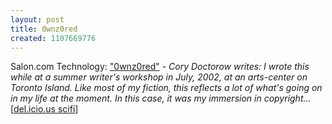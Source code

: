 ```yaml
---
layout: post
title: 0wnz0red
created: 1107669776
---
```

Salon.com Technology:  <a href="http://www.salon.com/tech/feature/2002/08/28/0wnz0red/">"0wnz0red"</a> - <em>Cory Doctorow writes:  I wrote this while at a summer writer's workshop in July, 2002, at an arts-center on Toronto Island. Like most of my fiction, this reflects a lot of what's going on in my life at the moment. In this case, it was my immersion in copyright...</em> [<a href="http://del.icio.us/tag/scifi">del.icio.us scifi</a>]
